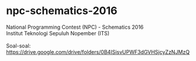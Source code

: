 # npc-schematics-2016
National Programming Contest (NPC) - Schematics 2016<br>
Institut Teknologi Sepuluh Nopember (ITS)<br>
<br>
Soal-soal:<br>
https://drive.google.com/drive/folders/0B4ISisvUPWF3dGVHSjcyZzNJMzQ
